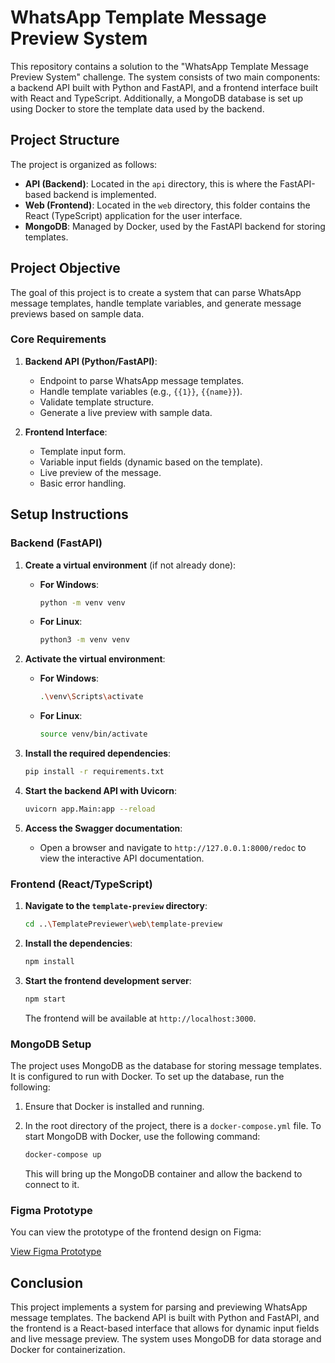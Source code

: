 # WhatsApp Template Message Preview System

This repository contains a solution to the "WhatsApp Template Message Preview System" challenge. The system consists of two main components: a backend API built with Python and FastAPI, and a frontend interface built with React and TypeScript. Additionally, a MongoDB database is set up using Docker to store the template data used by the backend.

## Project Structure

The project is organized as follows:

- **API (Backend)**: Located in the `api` directory, this is where the FastAPI-based backend is implemented.
- **Web (Frontend)**: Located in the `web` directory, this folder contains the React (TypeScript) application for the user interface.
- **MongoDB**: Managed by Docker, used by the FastAPI backend for storing templates.

## Project Objective

The goal of this project is to create a system that can parse WhatsApp message templates, handle template variables, and generate message previews based on sample data.

### Core Requirements

1. **Backend API (Python/FastAPI)**:
   - Endpoint to parse WhatsApp message templates.
   - Handle template variables (e.g., `{{1}}`, `{{name}}`).
   - Validate template structure.
   - Generate a live preview with sample data.

2. **Frontend Interface**:
   - Template input form.
   - Variable input fields (dynamic based on the template).
   - Live preview of the message.
   - Basic error handling.

## Setup Instructions

### Backend (FastAPI)

1. **Create a virtual environment** (if not already done):

   - **For Windows**:
     ```bash
     python -m venv venv
     ```

   - **For Linux**:
     ```bash
     python3 -m venv venv
     ```

2. **Activate the virtual environment**:

   - **For Windows**:
     ```bash
     .\venv\Scripts\activate
     ```

   - **For Linux**:
     ```bash
     source venv/bin/activate
     ```

3. **Install the required dependencies**:

   ```bash
   pip install -r requirements.txt
   ```

4. **Start the backend API with Uvicorn**:

   ```bash
   uvicorn app.Main:app --reload
   ```

5. **Access the Swagger documentation**:

   - Open a browser and navigate to `http://127.0.0.1:8000/redoc` to view the interactive API documentation.

### Frontend (React/TypeScript)

1. **Navigate to the `template-preview` directory**:

   ```bash
   cd ..\TemplatePreviewer\web\template-preview
   ```

2. **Install the dependencies**:

   ```bash
   npm install
   ```

3. **Start the frontend development server**:

   ```bash
   npm start
   ```

   The frontend will be available at `http://localhost:3000`.

### MongoDB Setup

The project uses MongoDB as the database for storing message templates. It is configured to run with Docker. To set up the database, run the following:

1. Ensure that Docker is installed and running.
2. In the root directory of the project, there is a `docker-compose.yml` file. To start MongoDB with Docker, use the following command:

   ```bash
   docker-compose up
   ```

   This will bring up the MongoDB container and allow the backend to connect to it.

### Figma Prototype

You can view the prototype of the frontend design on Figma:

[View Figma Prototype](https://www.figma.com/design/Qwoex5tvCgtgNtVYQxEEqk/template-preview?node-id=0-1&t=jJAfN84YTHT4wBN4-1)

## Conclusion

This project implements a system for parsing and previewing WhatsApp message templates. The backend API is built with Python and FastAPI, and the frontend is a React-based interface that allows for dynamic input fields and live message preview. The system uses MongoDB for data storage and Docker for containerization.
